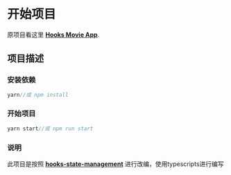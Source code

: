 <!--
 * @Author: hft
 * @Date: 2021-10-13 15:55:27
 * @LastEditors: hft
 * @LastEditTime: 2021-10-16 09:18:45
 * @Description: file content
-->
# 开始项目

原项目看这里 **[Hooks Movie App](https://github.com/samie820/hooks-state-management)**.



## 项目描述

### 安装依赖
```javascript
yarn//或 npm install
```

### 开始项目
```javascript
yarn start//或 npm run start
```
### 说明
此项目是按照 **[hooks-state-management](https://github.com/samie820/hooks-state-management)** 进行改编，使用typescripts进行编写
